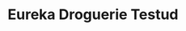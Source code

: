 ---
title: "Eureka Droguerie Testud"
url: /pernes-les-fontaines/eureka-droguerie-testud/
shop: matériel informatique
---